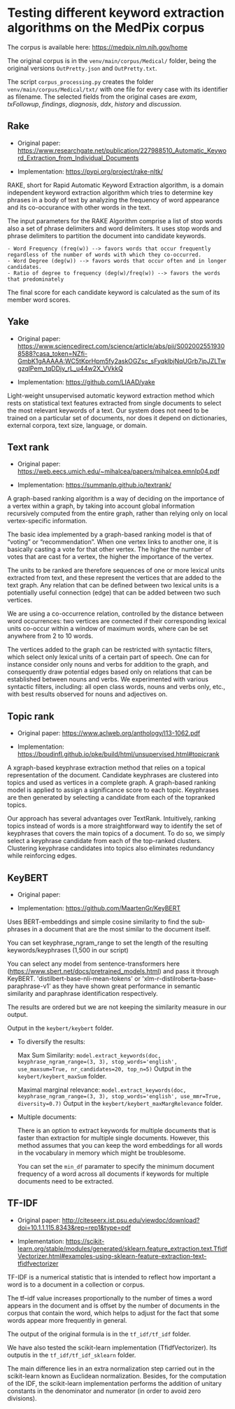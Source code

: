# Testing different keyword extraction algorithms on the MedPix corpus

The corpus is available here: https://medpix.nlm.nih.gov/home

The original corpus is in the `venv/main/corpus/Medical/` folder, being the original versions `OutPretty.json` and `OutPretty.txt`.

The script `corpus_processing.py` creates the folder `venv/main/corpus/Medical/txt/` with one file for every case with its identifier as filename. The selected fields from the original cases are _exam_, _txFollowup_, _findings_, _diagnosis_, _ddx_, _history_ and _discussion_.



## Rake

- Original paper: https://www.researchgate.net/publication/227988510_Automatic_Keyword_Extraction_from_Individual_Documents

- Implementation: https://pypi.org/project/rake-nltk/


RAKE, short for Rapid Automatic Keyword Extraction algorithm, is a domain independent keyword extraction algorithm which tries to determine key phrases in a body of text by analyzing the frequency of word appearance and its co-occurance with other words in the text.

The input parameters for the RAKE Algorithm comprise a list of stop words also a set of phrase delimiters and word delimiters. It uses stop words and phrase delimiters to partition the document into candidate keywords.

    - Word Frequency (freq(w)) --> favors words that occur frequently regardless of the number of words with which they co-occurred.
    - Word Degree (deg(w)) --> favors words that occur often and in longer candidates.
    - Ratio of degree to frequency (deg(w)/freq(w)) --> favors the words that predominately 

The final score for each candidate keyword is calculated as the sum of its member word scores.



## Yake

- Original paper: https://www.sciencedirect.com/science/article/abs/pii/S0020025519308588?casa_token=NZfi-GmbK1gAAAAA:WC5tKprHpm5fy2askOGZsc_sFyqklbjNqUGrb7ipJZLTwgzqlPem_tqDDjy_rL_u44w2X_VVkkQ

- Implementation: https://github.com/LIAAD/yake


Light-weight unsupervised automatic keyword extraction method which rests on statistical text features extracted from single documents to select the most relevant keywords of a text. Our system does not need to be trained on a particular set of documents, nor does it depend on dictionaries, external corpora, text size, language, or domain.



## Text rank

- Original paper: https://web.eecs.umich.edu/~mihalcea/papers/mihalcea.emnlp04.pdf

- Implementation: https://summanlp.github.io/textrank/


A graph-based ranking algorithm is a way of deciding on the importance of a vertex within a graph, by taking into account global information recursively computed from the entire graph, rather than relying only on local vertex-specific information. 

The basic idea implemented by a graph-based ranking model is that of “voting” or “recommendation”. When one vertex links to another one, it is basically casting a vote for that other vertex. The higher the number of votes that are cast for a vertex, the higher the importance of the vertex.

The units to be ranked are therefore sequences of one or more lexical units extracted from text, and these represent the vertices that are added to the text graph. Any relation that can be defined between two lexical units is a potentially useful connection (edge) that can be added between two such vertices. 

We are using a co-occurrence relation, controlled by the distance between word occurrences: two vertices are connected if their corresponding lexical units co-occur within a window of maximum  words, where  can be set anywhere from 2 to 10 words. 

The vertices added to the graph can be restricted with syntactic filters, which select only lexical units of a certain part of speech. One can for instance consider only nouns and verbs for addition to the graph, and consequently draw potential edges based only on relations that can be established between nouns and verbs. We experimented with various syntactic filters, including: all open class words, nouns and verbs only, etc., with best results observed for nouns and adjectives on.



## Topic rank

- Original paper: https://www.aclweb.org/anthology/I13-1062.pdf

- Implementation: https://boudinfl.github.io/pke/build/html/unsupervised.html#topicrank


A xgraph-based keyphrase extraction method that relies on a topical representation of the document. Candidate keyphrases are clustered into topics and used as vertices in a complete graph. A graph-based ranking model is applied to assign a significance score to each topic. Keyphrases are then generated by selecting a candidate from each of the topranked topics.

Our approach has several advantages over TextRank. Intuitively, ranking topics instead of words is a more straightforward way to identify the set of keyphrases that covers the main topics of a document. To do so, we simply select a keyphrase candidate from each of the top-ranked clusters. Clustering keyphrase candidates into topics also eliminates redundancy while reinforcing edges.



## KeyBERT

- Original paper: 

- Implementation: https://github.com/MaartenGr/KeyBERT


Uses BERT-embeddings and simple cosine similarity to find the sub-phrases in a document that are the most similar to the document itself.

You can set keyphrase_ngram_range to set the length of the resulting keywords/keyphrases (1,500 in our script)

You can select any model from sentence-transformers here (https://www.sbert.net/docs/pretrained_models.html) and pass it through KeyBERT. 'distilbert-base-nli-mean-tokens' or 'xlm-r-distilroberta-base-paraphrase-v1' as they have shown great performance in semantic similarity and paraphrase identification respectively.

The results are ordered but we are not keeping the similarity measure in our output.

Output in the `keybert/keybert` folder.

- To diversify the results:

    Max Sum Similarity: `model.extract_keywords(doc, keyphrase_ngram_range=(3, 3), stop_words='english', use_maxsum=True, nr_candidates=20, top_n=5)`
    Output in the `keybert/keybert_maxSum` folder.
    
    Maximal marginal relevance: `model.extract_keywords(doc, keyphrase_ngram_range=(3, 3), stop_words='english', use_mmr=True, diversity=0.7)`
    Output in the `keybert/keybert_maxMargRelevance` folder.

- Multiple documents:

    There is an option to extract keywords for multiple documents that is faster than extraction for multiple single documents. However, this method assumes that you can keep the word embeddings for all words in the vocabulary in memory which might be troublesome.
    
    You can set the `min_df` paramater to specify the minimum document frequency of a word across all documents if keywords for multiple documents need to be extracted.

    
    

## TF-IDF

- Original paper: http://citeseerx.ist.psu.edu/viewdoc/download?doi=10.1.1.115.8343&rep=rep1&type=pdf

- Implementation: https://scikit-learn.org/stable/modules/generated/sklearn.feature_extraction.text.TfidfVectorizer.html#examples-using-sklearn-feature-extraction-text-tfidfvectorizer


TF-IDF is a numerical statistic that is intended to reflect how important a word is to a document in a collection or corpus. 

The tf–idf value increases proportionally to the number of times a word appears in the document and is offset by the number of documents in the corpus that contain the word, which helps to adjust for the fact that some words appear more frequently in general.

The output of the original formula is in the `tf_idf/tf_idf` folder. 

We have also tested the scikit-learn implementation (TfidfVectorizer). Its outputis in the `tf_idf/tf_idf_sklearn` folder. 

The main difference lies in an extra normalization step carried out in the scikit-learn known as Euclidean normalization. Besides, for the computation of the IDF, the scikit-learn implementation performs the addition of unitary constants in the denominator and numerator (in order to avoid zero divisions).
